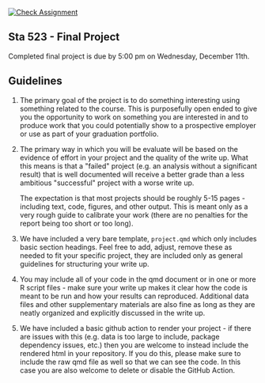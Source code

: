 [![Check Assignment](https://github.com/sta523-fa24/project-ncaa/workflows/Check%20Assignment/badge.svg)](https://github.com/sta523-fa24/project-ncaa/actions?query=workflow:%22Check%20Assignment%22)


Sta 523 - Final Project
-----------

Completed final project is due by 5:00 pm on Wednesday, December 11th.

## Guidelines

1. The primary goal of the project is to do something interesting using something related to the course. This is purposefully open ended to give you the opportunity to work on something you are interested in and to produce work that you could potentially show to a prospective employer or use as part of your graduation portfolio.
 
1. The primary way in which you will be evaluate will be based on the evidence of effort in your project and the quality of the write up. What this means is that a "failed" project (e.g. an analysis without a significant result) that is well documented will receive a better grade than a less ambitious "successful" project with a worse write up. 
  
    The expectation is that most projects should be roughly 5-15 pages - including text, code, figures, and other output. This is meant only as a very rough guide to calibrate your work (there are no penalties for the report being too short or too long).

1. We have included a very bare template, `project.qmd` which only includes basic section headings. Feel free to add, adjust, remove these as needed to fit your specific project, they are included only as general guidelines for structuring your write up.

1. You may include all of your code in the qmd document or in one or more R script files - make sure your write up makes it clear how the code is meant to be run and how your results can reproduced. Additional data files and other supplementary materials are also fine as long as they are neatly organized and explicitly discussed in the write up.

1. We have included a basic github action to render your project - if there are issues with this (e.g. data is too large to include, package dependency issues, etc.) then you are welcome to instead include the rendered html in your repository. If you do this, please make sure to include the raw qmd file as well so that we can see the code. In this case you are also welcome to delete or disable the GitHub Action.
